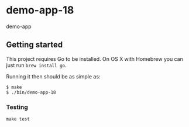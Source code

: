 # demo-app-18

demo-app

## Getting started

This project requires Go to be installed. On OS X with Homebrew you can just run `brew install go`.

Running it then should be as simple as:

```console
$ make
$ ./bin/demo-app-18
```

### Testing

`make test`
